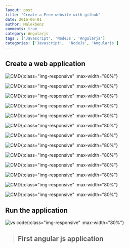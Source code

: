 ```yaml
---
layout: post
title: "Create a Free-website-with-github" 
date: 2016-06-01
author: Malekbenz
comments: true
category: Angularjs
tags : ['Javascript', 'NodeJs', 'Angularjs']
categories: ['Javascript',  'NodeJs', 'Angularjs']
---
```



## Create a web application  

![CMD](/images/github/01.png){:class="img-responsive" :max-width="80%"}

![CMD](/images/github/02.png){:class="img-responsive" :max-width="80%"}

![CMD](/images/github/03.png){:class="img-responsive" :max-width="80%"}

![CMD](/images/github/04.png){:class="img-responsive" :max-width="80%"}

![CMD](/images/github/05.png){:class="img-responsive" :max-width="80%"}

![CMD](/images/github/06.png){:class="img-responsive" :max-width="80%"}

![CMD](/images/github/07.png){:class="img-responsive" :max-width="80%"}

![CMD](/images/github/08.png){:class="img-responsive" :max-width="80%"}

![CMD](/images/github/09.png){:class="img-responsive" :max-width="80%"}

![CMD](/images/github/10.png){:class="img-responsive" :max-width="80%"}

![CMD](/images/github/11.png){:class="img-responsive" :max-width="80%"}

![CMD](/images/github/12.png){:class="img-responsive" :max-width="80%"}

![CMD](/images/github/13.png){:class="img-responsive" :max-width="80%"}


## Run the application 
    

![vs code](/images/vstudio/angular.First.preview.png){:class="img-responsive" :max-width="80%"}



>
> ## **First angular js application**
>